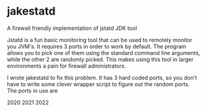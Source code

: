 # jakestatd
A firewall friendly implementation of jstatd JDK tool

Jstatd is a fun basic monitoring tool that can be used to remotely monitor you JVM's. It requires 3 ports in order to work by default. The program allows you to pick one of them using the standard command line arguments, while the other 2 are randomly picked. This makes using this tool in larger environments a pain for firewall administrators.

I wrote jakestatd to fix this problem. It has 3 hard coded ports, so you don't have to write some clever wrapper script to figure out the random ports. The ports in use are

2020
2021
2022

